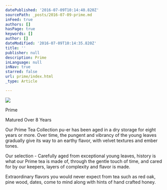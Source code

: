 ```yaml
---
datePublished: '2016-07-09T10:14:40.820Z'
sourcePath: _posts/2016-07-09-prime.md
inFeed: true
authors: []
hasPage: true
keywords: []
author: []
dateModified: '2016-07-09T10:14:35.820Z'
title: ''
publisher: null
description: Prime
inLanguage: null
inNav: true
starred: false
url: prime/index.html
_type: Article

---
```

![](https://the-grid-user-content.s3-us-west-2.amazonaws.com/af1723eb-0906-43a9-b3c8-498a6eb0b7db.jpg)

Prime

Matured Over 8 Years

Our Prime Tea Collection pu-er has been aged in a dry storage for eight years or more. Over time, the pungent and vibrancy of the young leaves gradually give its way to an earthy flavor, with velvet textures and ember tones.

Our selection - Carefully aged from exceptional young leaves, history is what our Prime tea is made of, through the gentle touch of time, and cared for by our keepers, layers of complexity and flavor is made.

Extraordinary flavors you would never expect from tea such as red oak, pine wood, dates, come to mind along with hints of hand crafted honey.